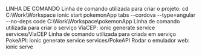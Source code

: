 LINHA DE COMANDO
Linha de comando utilizada para criar o projeto:
cd C:\Work\Workspace
ionic start pokemonApp tabs --cordova --type=angular --no-deps
code C:\Work\Workspace\pokemonApp
Linha de comando utilizada para criar o serviço ViaCEP:
ionic generate service services/ViaCEP
Linha de comando utilizada para criada em serviço PokeAPI:
ionic generate service services/PokeAPI
Rodar o emulador web: ionic serve
